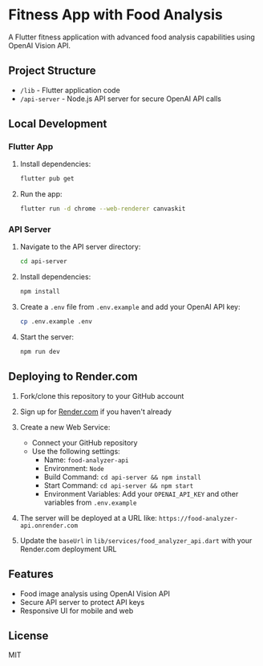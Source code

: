 # Fitness App with Food Analysis

A Flutter fitness application with advanced food analysis capabilities using OpenAI Vision API.

## Project Structure

- `/lib` - Flutter application code
- `/api-server` - Node.js API server for secure OpenAI API calls

## Local Development

### Flutter App

1. Install dependencies:
   ```bash
   flutter pub get
   ```

2. Run the app:
   ```bash
   flutter run -d chrome --web-renderer canvaskit
   ```

### API Server

1. Navigate to the API server directory:
   ```bash
   cd api-server
   ```

2. Install dependencies:
   ```bash
   npm install
   ```

3. Create a `.env` file from `.env.example` and add your OpenAI API key:
   ```bash
   cp .env.example .env
   ```

4. Start the server:
   ```bash
   npm run dev
   ```

## Deploying to Render.com

1. Fork/clone this repository to your GitHub account

2. Sign up for [Render.com](https://render.com) if you haven't already

3. Create a new Web Service:
   - Connect your GitHub repository
   - Use the following settings:
     - Name: `food-analyzer-api`
     - Environment: `Node`
     - Build Command: `cd api-server && npm install`
     - Start Command: `cd api-server && npm start`
     - Environment Variables: Add your `OPENAI_API_KEY` and other variables from `.env.example`

4. The server will be deployed at a URL like: `https://food-analyzer-api.onrender.com`

5. Update the `baseUrl` in `lib/services/food_analyzer_api.dart` with your Render.com deployment URL

## Features

- Food image analysis using OpenAI Vision API
- Secure API server to protect API keys
- Responsive UI for mobile and web

## License

MIT
